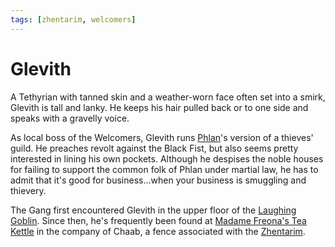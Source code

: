 ```yaml
---
tags: [zhentarim, welcomers]
---
```

# Glevith

A Tethyrian with tanned skin and a weather-worn face often set into a smirk, Glevith is tall and lanky. He keeps his hair pulled back or to one side and speaks with a gravelly voice.

As local boss of the Welcomers, Glevith runs [Phlan](../locations/phlan.md)'s version of a thieves' guild. He preaches revolt against the Black Fist, but also seems pretty interested in lining his own pockets. Although he despises the noble houses for failing to support the common folk of Phlan under martial law, he has to admit that it's good for business...when your business is smuggling and thievery.

The Gang first encountered Glevith in the upper floor of the [Laughing Goblin](../locations/phlan/laughing-goblin-inn.md). Since then, he's frequently been found at [Madame Freona's Tea Kettle](../locations/phlan/madame-freonas-tea-kettle.md) in the company of Chaab, a fence associated with the [Zhentarim](../articles/factions/zhentarim.md).